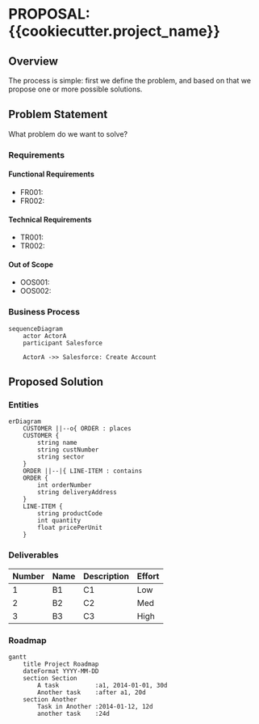 # PROPOSAL: {{cookiecutter.project_name}}

## Overview

The process is simple: first we define the problem, and based on that we propose one or more possible solutions.

## Problem Statement

What problem do we want to solve?

### Requirements

#### Functional Requirements

- FR001:
- FR002:

#### Technical Requirements

- TR001:
- TR002:

#### Out of Scope

- OOS001:
- OOS002:

### Business Process

```mermaid
sequenceDiagram
	actor ActorA
	participant Salesforce

	ActorA ->> Salesforce: Create Account
```

## Proposed Solution

### Entities

```mermaid
erDiagram
    CUSTOMER ||--o{ ORDER : places
    CUSTOMER {
        string name
        string custNumber
        string sector
    }
    ORDER ||--|{ LINE-ITEM : contains
    ORDER {
        int orderNumber
        string deliveryAddress
    }
    LINE-ITEM {
        string productCode
        int quantity
        float pricePerUnit
    }
```

### Deliverables

Number | Name | Description | Effort
---------|----------|---------|---------
 1 | B1 | C1 | Low
 2 | B2 | C2 | Med
 3 | B3 | C3 | High

### Roadmap

```mermaid
gantt
    title Project Roadmap
    dateFormat YYYY-MM-DD
    section Section
        A task          :a1, 2014-01-01, 30d
        Another task    :after a1, 20d
    section Another
        Task in Another :2014-01-12, 12d
        another task    :24d
```
